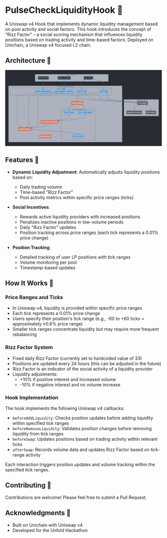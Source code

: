 # PulseCheckLiquidityHook 🌊

A Uniswap v4 Hook that implements dynamic liquidity management based on pool activity and social factors. This hook introduces the concept of "Rizz Factor" - a social scoring mechanism that influences liquidity positions based on trading activity and time-based factors. Deployed on Unichain, a Uniswap v4 focused L2 chain.

## Architecture 📐
![Architecture Diagram](./architecture.png)

## Features 🚀

- **Dynamic Liquidity Adjustment**: Automatically adjusts liquidity positions based on:
  - Daily trading volume
  - Time-based "Rizz Factor"
  - Pool activity metrics within specific price ranges (ticks)

- **Social Incentives**: 
  - Rewards active liquidity providers with increased positions
  - Penalizes inactive positions in low-volume periods
  - Daily "Rizz Factor" updates
  - Position tracking across price ranges (each tick represents a 0.01% price change)

- **Position Tracking**:
  - Detailed tracking of user LP positions with tick ranges
  - Volume monitoring per pool
  - Timestamp-based updates

## How It Works 🔄

### Price Ranges and Ticks
- In Uniswap v4, liquidity is provided within specific price ranges
- Each tick represents a 0.01% price change
- Users specify their position's tick range (e.g., -60 to +60 ticks = approximately ±0.6% price range)
- Smaller tick ranges concentrate liquidity but may require more frequent rebalancing

### Rizz Factor System
- Fixed daily Rizz Factor (currently set to hardcoded value of 33)
- Positions are updated every 24 hours (this can be adjusted in the future)
- Rizz Factor is an indicator of the social activity of a liquidity provider
- Liquidity adjustments:
  - +10% if positive interest and increased volume
  - -10% if negative interest and no volume increase

### Hook Implementation
The hook implements the following Uniswap v4 callbacks:
- `beforeAddLiquidity`: Checks position updates before adding liquidity within specified tick ranges
- `beforeRemoveLiquidity`: Validates position changes before removing liquidity from tick ranges
- `beforeSwap`: Updates positions based on trading activity within relevant ticks
- `afterSwap`: Records volume data and updates Rizz Factor based on tick-range activity

Each interaction triggers position updates and volume tracking within the specified tick ranges.

## Contributing 🤝

Contributions are welcome! Please feel free to submit a Pull Request.

## Acknowledgments 🙏

- Built on Unichain with Uniswap v4
- Developed for the Unfold Hackathon